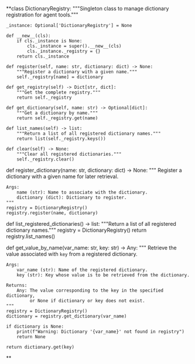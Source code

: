 **class DictionaryRegistry:
    """Singleton class to manage dictionary registration for agent tools."""
    
    _instance: Optional['DictionaryRegistry'] = None
    
    def __new__(cls):
        if cls._instance is None:
            cls._instance = super().__new__(cls)
            cls._instance._registry = {}
        return cls._instance
    
    def register(self, name: str, dictionary: dict) -> None:
        """Register a dictionary with a given name."""
        self._registry[name] = dictionary
    
    def get_registry(self) -> Dict[str, dict]:
        """Get the complete registry."""
        return self._registry
    
    def get_dictionary(self, name: str) -> Optional[dict]:
        """Get a dictionary by name."""
        return self._registry.get(name)
    
    def list_names(self) -> list:
        """Return a list of all registered dictionary names."""
        return list(self._registry.keys())
    
    def clear(self) -> None:
        """Clear all registered dictionaries."""
        self._registry.clear()

def register_dictionary(name: str, dictionary: dict) -> None:
    """
    Register a dictionary with a given name for later retrieval.
    
    Args:
        name (str): Name to associate with the dictionary.
        dictionary (dict): Dictionary to register.
    """
    registry = DictionaryRegistry()
    registry.register(name, dictionary)

def list_registered_dictionaries() -> list:
    """Return a list of all registered dictionary names."""
    registry = DictionaryRegistry()
    return registry.list_names()

def get_value_by_name(var_name: str, key: str) -> Any:
    """
    Retrieve the value associated with `key` from a registered dictionary.
    
    Args:
        var_name (str): Name of the registered dictionary.
        key (str): Key whose value is to be retrieved from the dictionary.
        
    Returns:
        Any: The value corresponding to the key in the specified dictionary, 
             or None if dictionary or key does not exist.
    """
    registry = DictionaryRegistry()
    dictionary = registry.get_dictionary(var_name)
    
    if dictionary is None:
        print(f"Warning: Dictionary '{var_name}' not found in registry")
        return None
    
    return dictionary.get(key)
**
